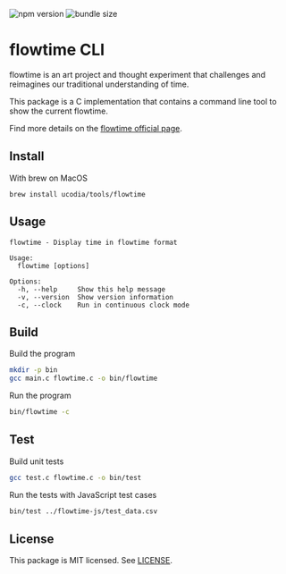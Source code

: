 ![npm version](https://img.shields.io/npm/v/flowtime)
![bundle size](https://img.shields.io/bundlephobia/minzip/flowtime)

# flowtime CLI

flowtime is an art project and thought experiment that challenges and reimagines our traditional understanding of time.

This package is a C implementation that contains a command line tool to show the current flowtime.

Find more details on the [flowtime official page](1).

## Install

With brew on MacOS

```
brew install ucodia/tools/flowtime
```

## Usage

```
flowtime - Display time in flowtime format

Usage:
  flowtime [options]

Options:
  -h, --help     Show this help message
  -v, --version  Show version information
  -c, --clock    Run in continuous clock mode
```

## Build

Build the program

```bash
mkdir -p bin
gcc main.c flowtime.c -o bin/flowtime
```

Run the program

```bash
bin/flowtime -c
```

## Test

Build unit tests

```bash
gcc test.c flowtime.c -o bin/test
```

Run the tests with JavaScript test cases

```bash
bin/test ../flowtime-js/test_data.csv
```

## License

This package is MIT licensed. See [LICENSE](LICENSE).

[1]: https://ucodia.space/flowtime